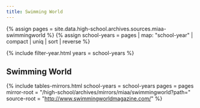 ```yaml
---
title: Swimming World
---
```


{% assign pages = site.data.high-school.archives.sources.miaa-swimmingworld %}
{% assign school-years = pages | map: "school-year" | compact | uniq | sort | reverse %}

{% include filter-year.html
  years = school-years %}

## Swimming World

{% include tables-mirrors.html
  school-years = school-years
  pages = pages
  mirror-root = "/high-school/archives/mirrors/miaa/swimmingworld?path="
  source-root = "http://www.swimmingworldmagazine.com/" %}
